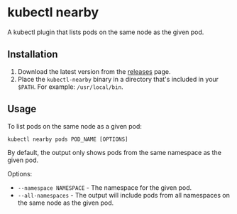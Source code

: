 # kubectl nearby

A kubectl plugin that lists pods on the same node as the given pod.

## Installation

1. Download the latest version from the [releases](/releases) page.
2. Place the `kubectl-nearby` binary in a directory that's included in your `$PATH`. For example: `/usr/local/bin`.

## Usage

To list pods on the same node as a given pod:

```
kubectl nearby pods POD_NAME [OPTIONS]
```

By default, the output only shows pods from the same namespace as the given pod.

Options:

* `--namespace NAMESPACE` - The namespace for the given pod.
* `--all-namespaces` - The output will include pods from all namespaces on the same node as the given pod.
